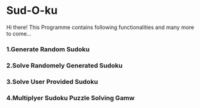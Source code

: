 # Sud-O-ku
Hi there! This Programme contains following functionalities and many more to come...

### 1.Generate Random Sudoku
### 2.Solve Randomely Generated Sudoku
### 3.Solve User Provided Sudoku
### 4.Multiplyer Sudoku Puzzle Solving Gamw


